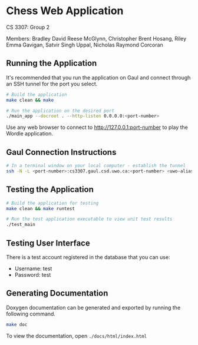 # Chess Web Application
CS 3307: Group 2

Members: Bradley David Reese McGlynn, Christopher Brent Hosang, Riley Emma Gavigan, Satvir Singh Uppal, Nicholas Raymond Corcoran

## Running the Application
It's recommended that you run the application on Gaul and connect through an SSH tunnel for the port you select.
```sh
# Build the application
make clean && make

# Run the application on the desired port
./main_app --docroot . --http-listen 0.0.0.0:<port-number>
```
Use any web browser to connect to http://127.0.0.1:port-number to play the Wordle application.

## Gaul Connection Instructions
```sh
# In a terminal window on your local computer - establish the tunnel
ssh -N -L <port-number>:cs3307.gaul.csd.uwo.ca:<port-number> <uwo-alias>@cs3307.gaul.csd.uwo.ca
```

## Testing the Application
```sh
# Build the application for testing
make clean && make runtest

# Run the test application executable to view unit test results
./test_main
```

## Testing User Interface
There is a test account registered in the database that you can use:
* Username: test
* Password: test

## Generating Documentation
Doxygen documentation can be generated and exported by running the following command.
```sh
make doc
```

To view the documentation, open `./docs/html/index.html`